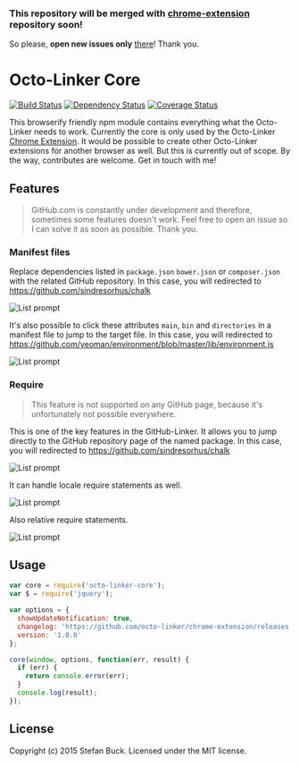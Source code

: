 ### This repository will be merged with [chrome-extension ](https://github.com/octo-linker/chrome-extension) repository soon!

So please, **open new issues only** [there](https://github.com/octo-linker/chrome-extension/issues)! Thank you.

# Octo-Linker Core
[![Build Status][travis-image]][travis-url] [![Dependency Status][daviddm-url]][daviddm-image] [![Coverage Status][coveralls-image]][coveralls-url]


This browserify friendly npm module contains everything what the Octo-Linker needs to work. Currently the core is only used by the Octo-Linker [Chrome Extension](https://github.com/octo-linker/chrome-extension). It would be possible to create other Octo-Linker extensions for another browser as well. But this is currently out of scope. By the way, contributes are welcome. Get in touch with me!

## Features

> GitHub.com is constantly under development and therefore, sometimes some features doesn't work. Feel free to open an issue so I can solve it as soon as possible. Thank you.


### Manifest files



Replace dependencies listed in `package.json` `bower.json` or `composer.json` with the related GitHub repository. In this case, you will redirected to https://github.com/sindresorhus/chalk

![List prompt](https://dl.dropboxusercontent.com/s/m7bicvnyf4kf37i/manifest_package.png)



It's also possible to click these attributes `main`, `bin` and `directories` in a manifest file to jump to the target file. In this case, you will redirected to https://github.com/yeoman/environment/blob/master/lib/environment.js

![List prompt](https://dl.dropboxusercontent.com/s/ph8ap6mkft47l10/manifest_entry.png)



### Require

> This feature is not supported on any GitHub page, because it's unfortunately not possible everywhere.


This is one of the key features in the GitHub-Linker. It allows you to jump directly to the GitHub repository page of the named package. In this case, you will redirected to https://github.com/sindresorhus/chalk

![List prompt](https://dl.dropboxusercontent.com/s/a50aypabfs814ma/require_package.png)



It can handle locale require statements as well.

![List prompt](https://dl.dropboxusercontent.com/s/sqpxbrg2dh8ngq5/require_relative.png)



Also relative require statements.

![List prompt](https://dl.dropboxusercontent.com/s/tbhbeo98ejsvekt/require_relative1.png)



## Usage


```javascript
var core = require('octo-linker-core');
var $ = require('jquery');

var options = {
  showUpdateNotification: true,
  changelog: 'https://github.com/octo-linker/chrome-extension/releases',
  version: '1.0.0'
};

core(window, options, function(err, result) {
  if (err) {
    return console.error(err);
  }
  console.log(result);
});

```



## License

Copyright (c) 2015 Stefan Buck. Licensed under the MIT license.



[travis-url]: https://travis-ci.org/octo-linker/core
[travis-image]: https://travis-ci.org/octo-linker/core.svg?branch=master
[daviddm-url]: https://david-dm.org/octo-linker/core.svg?theme=shields.io
[daviddm-image]: https://david-dm.org/octo-linker/core
[coveralls-url]: https://coveralls.io/r/octo-linker/core
[coveralls-image]: https://coveralls.io/repos/octo-linker/core/badge.png
